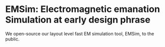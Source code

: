 # EMSim: Electromagnetic emanation Simulation at early design phrase
We open-source our layout level fast EM simulation tool, EMSim, to the public. 

